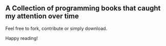 ## A Collection of programming books that caught my attention over time

Feel free to fork, contribute or simply download.

Happy reading!
